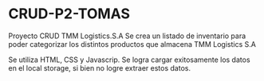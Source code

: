 # CRUD-P2-TOMAS

Proyecto CRUD TMM Logistics.S.A
Se crea un listado de inventario para poder categorizar los distintos productos que almacena TMM Logistics S.A

Se utiliza HTML, CSS y Javascrip.
Se logra cargar exitosamente los datos en el local storage, si bien no logre extraer estos datos.